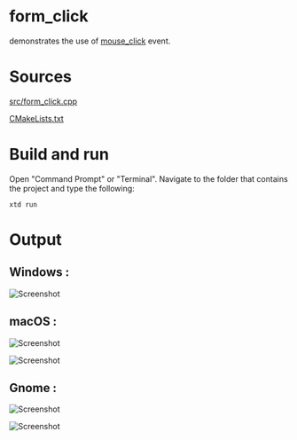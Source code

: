 # form_click

demonstrates the use of [mouse_click](../../../src/xtd_forms/include/xtd/forms/control.hpp) event.

# Sources

[src/form_click.cpp](src/form_click.cpp)

[CMakeLists.txt](CMakeLists.txt)

# Build and run

Open "Command Prompt" or "Terminal". Navigate to the folder that contains the project and type the following:

```shell
xtd run
```

# Output

## Windows :

![Screenshot](../../../docs/pictures/examples/form_click_w.png)

## macOS :

![Screenshot](../../../docs/pictures/examples/form_click_m.png)

![Screenshot](../../../docs/pictures/examples/form_click_md.png)

## Gnome :

![Screenshot](../../../docs/pictures/examples/form_click_g.png)

![Screenshot](../../../docs/pictures/examples/form_click_gd.png)
